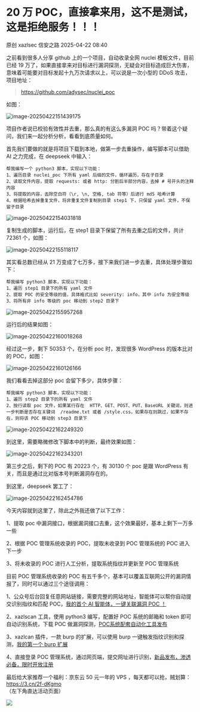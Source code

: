 #  20 万 POC，直接拿来用，这不是测试，这是拒绝服务！！！   
原创 xazlsec  信安之路   2025-04-22 08:40  
  
之前看到很多人分享 github 上的一个项目，自动收录全网 nuclei 模板文件，目前已经 19 万了，如果直接拿来对目标进行漏洞探测，无疑会对目标造成巨大伤害，意味着可能要对目标发起十九万次请求以上，可以说是一次小型的 DDoS 攻击，项目地址：  
> https://github.com/adysec/nuclei_poc  
  
  
如图：  
  
![image-20250422151439175](https://mmbiz.qpic.cn/mmbiz_png/sGfPWsuKAfecaHicGr47KBibEdGIvATCxCEBOd9aaKL5sqkyq4JXlWXDek5UWzB3sUYdWAWP0BibYwnaTicMx4Xj9g/640?wx_fmt=png&from=appmsg "")  
  
项目作者说已校验有效性并去重，那么真的有这么多漏洞 POC 吗？带着这个疑问，我们来一起分析分析，看看到底质量如何。  
  
首先我们要做的就是将项目下载到本地，做第一步去重操作，编写脚本可以借助 AI 之力完成，在 deepseek 中输入：  
```
帮我编写一个 python3 脚本，实现以下功能：
1、遍历目录 nuclei_poc 下所有 yaml 后缀的文件，循环遍历，存在子目录
2、读取文件内容，提取 requests: 或者 http: 分割后半部分内容，去掉 # 号开头的注释内容
3、将提取的内容，去除空白符（\r, \n, 空格, tab 符等）后进行 md5 哈希计算
4、根据哈希去掉重复文件，将非重复文件复制到目录 step1 下，只保留 yaml 文件，不保留子目录
```  
  
![image-20250422154031818](https://mmbiz.qpic.cn/mmbiz_png/sGfPWsuKAfecaHicGr47KBibEdGIvATCxC1tQq0h0dnctnsekaxxPjr19y3IQCXS5fYZj1k5lOR9Ok8eKycPicc2w/640?wx_fmt=png&from=appmsg "")  
  
复制生成的脚本，运行后，在 step1 目录下保留了所有去重之后的文件，共计 72361 个，如图：  
  
![image-20250422155118117](https://mmbiz.qpic.cn/mmbiz_png/sGfPWsuKAfecaHicGr47KBibEdGIvATCxCAXBagqINhUmU5wGbVFSsnibYoOics3x0sLW3NMdic5tFMLgzCVwwvzvxw/640?wx_fmt=png&from=appmsg "")  
  
其实看总数已经从 21 万变成了七万多，接下来我们进一步去重，具体处理步骤如下：  
```
帮我编写 python3 脚本，实现以下功能：
1、遍历 step1 目录下的所有 yaml 文件
2、提取 POC 的安全等级的值，具体格式比如 severity: info，其中 info 为安全等级
3、将所有非 info 等级的 poc 移动到 step2 目录下
```  
  
![image-20250422155957268](https://mmbiz.qpic.cn/mmbiz_png/sGfPWsuKAfecaHicGr47KBibEdGIvATCxCXC8Tj16FjMDlhW9IFTebo6icos7BQPIbS3yW9SA8e6RB2nf1dyuHUIw/640?wx_fmt=png&from=appmsg "")  
  
运行后的结果如图：  
  
![image-20250422160018268](https://mmbiz.qpic.cn/mmbiz_png/sGfPWsuKAfecaHicGr47KBibEdGIvATCxCIyL1lQCiaPZ6MerPrGNswGxnVcCp4kia3MHdqpcSKVfeibEKEbCfW1RgA/640?wx_fmt=png&from=appmsg "")  
  
经过这一步，剩下 50353 个，在分析 poc 时，发现很多 WordPress 的版本比对的 POC，如图：  
  
![image-20250422160126166](https://mmbiz.qpic.cn/mmbiz_png/sGfPWsuKAfecaHicGr47KBibEdGIvATCxCNtcQK8uwibVYp5nwQiawhddNnKBD5ibXVre06rIVv1mDsgbpuhd51tNqg/640?wx_fmt=png&from=appmsg "")  
  
我们看看去掉这部分 poc 会留下多少，具体步骤：  
```
帮我编写 python3 脚本，实现以下功能：
1、遍历 step2 目录下的所有 yaml 文件
2、按行读取 poc 文件，如果某行存在  HTTP、GET、POST、PUT、BaseURL 关键词，则进一步判断是否存在关键词  /readme.txt 或者 /style.css，如果存在则跳过，如果不存在，则将该 POC 移动到 step3 目录下
```  
  
![image-20250422162249320](https://mmbiz.qpic.cn/mmbiz_png/sGfPWsuKAfecaHicGr47KBibEdGIvATCxChFz8BRAYC6Zbiau6ypuo0STX5wicBfqRqsUuficeI9tbEEDWia5amfgScQ/640?wx_fmt=png&from=appmsg "")  
  
到这里，需要略微修改下脚本中的判断，最终效果如图：  
  
![image-20250422162343201](https://mmbiz.qpic.cn/mmbiz_png/sGfPWsuKAfecaHicGr47KBibEdGIvATCxCcU8EL3WiapuUehnOvWexbXOzw3h583BR4XiciaaH7iaboMLk7ouhGydayw/640?wx_fmt=png&from=appmsg "")  
  
第三步之后，剩下的 POC 有 20223 个，有 30130 个 poc 是跟 WordPress 有关，而且是通过比对版本号判断漏洞存在的。  
  
到这里，deepseek 罢工了：  
  
![image-20250422162454786](https://mmbiz.qpic.cn/mmbiz_png/sGfPWsuKAfecaHicGr47KBibEdGIvATCxCm0GiaIzI96mD1JsMTjZm3FDibMagJQtgDkRoaxcny7qfT1DN2QLcFib7w/640?wx_fmt=png&from=appmsg "")  
  
今天内容就到这里了，除此之外我还做了以下工作：  
  
1、提取 poc 中漏洞接口，根据漏洞接口去重，这个效果最好，基本上剩下一万多一些  
  
2、根据 POC 管理系统收录的 POC，提取未收录到 POC 管理系统的 POC 进入下一步  
  
3、将未收录的 POC 进行人工分析，提取系统指纹并更新至 POC 管理系统  
  
目前 POC 管理系统收录的 POC 有五千多个，基本可以覆盖互联网公开的漏洞情报了，同时可以通过三个途径调用：  
  
1、公众号后台回复任意网站链接，需要完整的网站地址，智能体可以帮你自动提交识别指纹和匹配 POC，[我的首个 AI 智能体，一键关联漏洞 POC ！](https://mp.weixin.qq.com/s?__biz=MzI5MDQ2NjExOQ==&mid=2247499815&idx=1&sn=dce5a2af1a71a8f7765ee5a87161a141&scene=21#wechat_redirect)  
  
  
2、xazlscan 工具，使用 python3 编写，配置好 POC 系统的邮箱和 token 即可自动识别系统，下载 POC 做漏洞探测，[POC系统配套自动化工具发布](https://mp.weixin.qq.com/s?__biz=MzI5MDQ2NjExOQ==&mid=2247499570&idx=1&sn=d9fd3a1d60c4673a5a84e379032bd027&scene=21#wechat_redirect)  
  
  
3、xazlcan 插件，一款 burp 的扩展，可以使用 burp 一键触发指纹识别和探测，[我的第一个 burp 扩展](https://mp.weixin.qq.com/s?__biz=MzI5MDQ2NjExOQ==&mid=2247499856&idx=1&sn=bcefd95652f5571cc3038729ab99f04d&scene=21#wechat_redirect)  
  
  
4、直接登录 POC 管理系统，通过网页端，提交网址进行识别，[新品发布，渗透必备，限时开放注册](https://mp.weixin.qq.com/s?__biz=MzI5MDQ2NjExOQ==&mid=2247499418&idx=1&sn=3db34b64046c5d70dfc63dacaee0ca65&scene=21#wechat_redirect)  
  
  
最后给大家推荐一个福利：京东云 50 元一年的 VPS ，每天都可以抢，贼划算：  
https://3.cn/2f-dKgmo  
（左下角直达活动页面）  
  
![](https://mmbiz.qpic.cn/mmbiz_png/sGfPWsuKAfc1ibbG6mEdqV5Xpw0yu9UxtIoLlhiazxU4NakInEiam1mOnHHYw4pVq3nrrCc8tpnn5ictdhmNLUaHuA/640?wx_fmt=png&from=appmsg "")  
  
